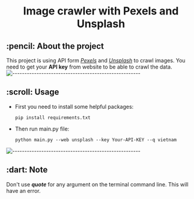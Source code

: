 <h1 align="center">  Image crawler with Pexels and Unsplash </h1>

<h2> :pencil: About the project </h2>

This project is using API form [*Pexels*]((https://www.pexels.com/)) and [*Unsplash*]((https://unsplash.com/)) to crawl 
images. You need to get your **API key** from website to be able to crawl the data.
![-----------------------------------------------------](https://raw.githubusercontent.com/andreasbm/readme/master/assets/lines/rainbow.png)

<h2> :scroll: Usage </h2>
<ul>
<li> First you need to install some helpful packages:</li>
    
`pip install requirements.txt`

<li> Then run main.py file: </li>

`python main.py --web unsplash --key Your-API-KEY --q vietnam`
</ul>

![-----------------------------------------------------](https://raw.githubusercontent.com/andreasbm/readme/master/assets/lines/rainbow.png)
<h2> :dart: Note </h2>

Don't use ***quote*** for any argument on the terminal command line. This will have an error.